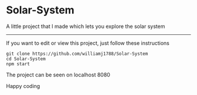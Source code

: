 # Solar-System
A little project that I made which lets you explore the solar system
___
If you want to edit or view this project, just follow these instructions
```
git clone https://github.com/williamj1788/Solar-System
cd Solar-System
npm start
```
The project can be seen on localhost 8080

Happy coding
